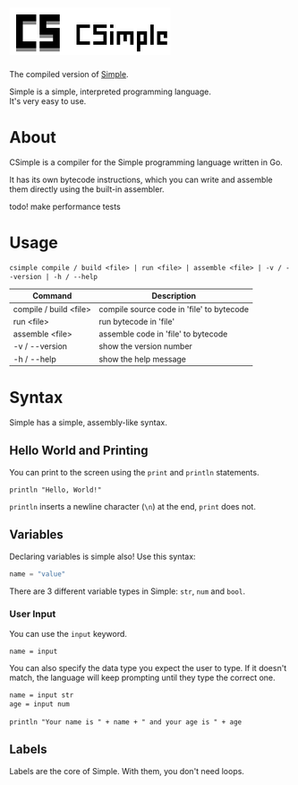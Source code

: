 # <img src="https://raw.githubusercontent.com/JuniorBecari10/CSimple-Old/main/logo.png">

The compiled version of [Simple](https://github.com/JuniorBecari10/Simple).

Simple is a simple, interpreted programming language. <br />
It's very easy to use.

# About

CSimple is a compiler for the Simple programming language written in Go.

It has its own bytecode instructions, which you can write and assemble them directly using the built-in assembler.

todo! make performance tests

# Usage
```
csimple compile / build <file> | run <file> | assemble <file> | -v / --version | -h / --help
```

Command|Description
---|---
compile / build \<file>|compile source code in 'file' to bytecode
run \<file>|run bytecode in 'file'
assemble \<file>|assemble code in 'file' to bytecode
-v / --version|show the version number
-h / --help|show the help message

# Syntax

Simple has a simple, assembly-like syntax.

## Hello World and Printing

You can print to the screen using the `print` and `println` statements.

```
println "Hello, World!"
```

`println` inserts a newline character (`\n`) at the end, `print` does not.

## Variables

Declaring variables is simple also! Use this syntax:
```python
name = "value"
```

There are 3 different variable types in Simple: `str`, `num` and `bool`.

### User Input

You can use the `input` keyword.
```
name = input
```

You can also specify the data type you expect the user to type. If it doesn't match, the language will keep prompting until they type the correct one.

```
name = input str
age = input num

println "Your name is " + name + " and your age is " + age
```

## Labels

Labels are the core of Simple. With them, you don't need loops.


